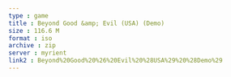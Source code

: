 ```yaml
---
type : game
title : Beyond Good &amp; Evil (USA) (Demo)
size : 116.6 M
format : iso
archive : zip
server : myrient
link2 : Beyond%20Good%20%26%20Evil%20%28USA%29%20%28Demo%29
---
```

